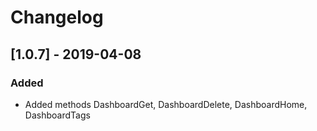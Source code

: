 # Changelog

## [1.0.7] - 2019-04-08
### Added
- Added methods DashboardGet, DashboardDelete, DashboardHome, DashboardTags
